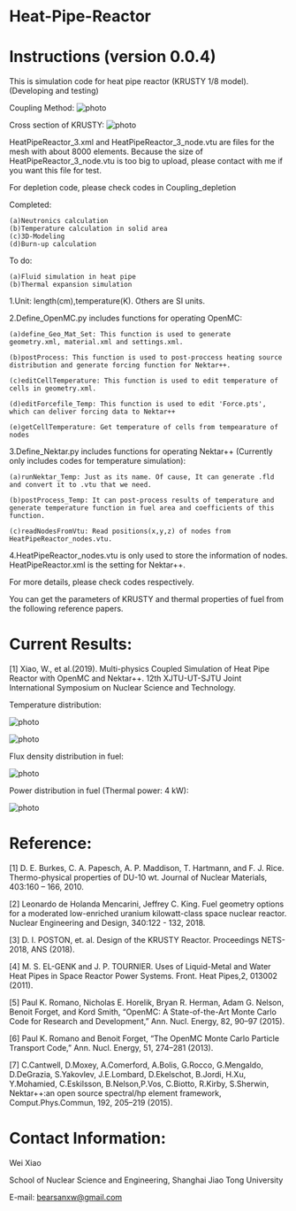 # Heat-Pipe-Reactor
# Instructions (version 0.0.4)

This is simulation code for heat pipe reactor (KRUSTY 1/8 model). (Developing and testing)

Coupling Method:
![photo](https://github.com/bearsan/Heat-Pipe-Reactor/blob/master/coupling_method.jpg)

Cross section of KRUSTY:
![photo](https://github.com/bearsan/Heat-Pipe-Reactor/blob/master/cross_section.jpg)

HeatPipeReactor_3.xml and HeatPipeReactor_3_node.vtu are files for the mesh with about 8000 elements. Because the size of HeatPipeReactor_3_node.vtu is too big to upload, please contact with me if you want this file for test.

For depletion code, please check codes in Coupling_depletion 



Completed:

    (a)Neutronics calculation 
    (b)Temperature calculation in solid area
    (c)3D-Modeling
    (d)Burn-up calculation

To do:

    (a)Fluid simulation in heat pipe
    (b)Thermal expansion simulation




1.Unit: length(cm),temperature(K). Others are SI units.

2.Define_OpenMC.py includes functions for operating OpenMC:

    (a)define_Geo_Mat_Set: This function is used to generate  geometry.xml, material.xml and settings.xml.
    
    (b)postProcess: This function is used to post-proccess heating source distribution and generate forcing function for Nektar++.
    
    (c)editCellTemperature: This function is used to edit temperature of cells in geometry.xml.
    
    (d)editForcefile_Temp: This function is used to edit 'Force.pts', which can deliver forcing data to Nektar++
    
    (e)getCellTemperature: Get temperature of cells from tempearature of nodes

3.Define_Nektar.py includes functions for operating Nektar++ (Currently only includes codes for temperature simulation):

    (a)runNektar_Temp: Just as its name. Of cause, It can generate .fld and convert it to .vtu that we need.
    
    (b)postProcess_Temp: It can post-process results of temperature and generate temperature function in fuel area and coefficients of this function.
    
    (c)readNodesFromVtu: Read positions(x,y,z) of nodes from HeatPipeReactor_nodes.vtu.

4.HeatPipeReactor_nodes.vtu is only used to store the information of nodes. HeatPipeReactor.xml is the setting for Nektar++.

For more details, please check codes respectively.

You can get the parameters of KRUSTY and thermal properties of fuel from the following reference papers. 

# Current Results:
[1] Xiao, W., et al.(2019). Multi-physics Coupled Simulation of Heat Pipe Reactor with OpenMC and Nektar++. 12th XJTU-UT-SJTU Joint International Symposium on Nuclear Science and Technology.

Temperature distribution:

![photo](https://github.com/bearsan/Heat-Pipe-Reactor/blob/master/Image/temperature_1.jpg)

![photo](https://github.com/bearsan/Heat-Pipe-Reactor/blob/master/Image/temperature_2.jpg)

Flux density distribution in fuel:

![photo](https://github.com/bearsan/Heat-Pipe-Reactor/blob/master/Image/flux_distribution.png)

Power distribution in fuel (Thermal power: 4 kW):

![photo](https://github.com/bearsan/Heat-Pipe-Reactor/blob/master/Image/power_distribution.png)

# Reference:
[1] D. E. Burkes, C. A. Papesch, A. P. Maddison, T. Hartmann, and F. J. Rice. Thermo-physical properties of DU-10 wt. Journal of Nuclear Materials, 403:160 – 166, 2010.

[2] Leonardo de Holanda Mencarini, Jeffrey C. King. Fuel geometry options for a moderated low-enriched uranium kilowatt-class space nuclear reactor. Nuclear Engineering and Design, 340:122 - 132, 2018.

[3] D. I. POSTON, et. al. Design of the KRUSTY Reactor. Proceedings NETS-2018, ANS (2018).

[4] M. S. EL-GENK and J. P. TOURNIER. Uses  of Liquid-Metal and Water Heat Pipes in Space Reactor Power Systems. Front. Heat Pipes,2, 013002 (2011).

[5] Paul K. Romano, Nicholas E. Horelik, Bryan R. Herman, Adam G. Nelson, Benoit Forget, and Kord Smith, “OpenMC: A State-of-the-Art Monte Carlo Code for Research and Development,” Ann. Nucl. Energy, 82, 90–97 (2015).

[6] Paul K. Romano and Benoit Forget, “The OpenMC Monte Carlo Particle Transport Code,” Ann. Nucl. Energy, 51, 274–281 (2013).

[7] C.Cantwell, D.Moxey, A.Comerford, A.Bolis, G.Rocco, G.Mengaldo, D.DeGrazia, S.Yakovlev, J.E.Lombard, D.Ekelschot, B.Jordi, H.Xu, Y.Mohamied, C.Eskilsson, B.Nelson,P.Vos, C.Biotto, R.Kirby, S.Sherwin, Nektar++:an open source spectral/hp element framework, Comput.Phys.Commun, 192, 205–219 (2015).

# Contact Information:
Wei Xiao

School of Nuclear Science and Engineering, Shanghai Jiao Tong University

E-mail: bearsanxw@gmail.com

